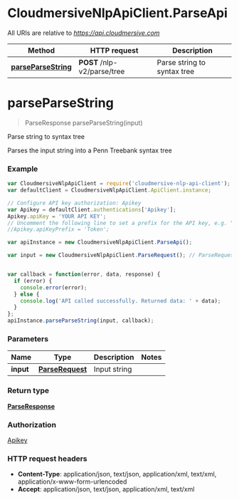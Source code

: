 # CloudmersiveNlpApiClient.ParseApi

All URIs are relative to *https://api.cloudmersive.com*

Method | HTTP request | Description
------------- | ------------- | -------------
[**parseParseString**](ParseApi.md#parseParseString) | **POST** /nlp-v2/parse/tree | Parse string to syntax tree


<a name="parseParseString"></a>
# **parseParseString**
> ParseResponse parseParseString(input)

Parse string to syntax tree

Parses the input string into a Penn Treebank syntax tree

### Example
```javascript
var CloudmersiveNlpApiClient = require('cloudmersive-nlp-api-client');
var defaultClient = CloudmersiveNlpApiClient.ApiClient.instance;

// Configure API key authorization: Apikey
var Apikey = defaultClient.authentications['Apikey'];
Apikey.apiKey = 'YOUR API KEY';
// Uncomment the following line to set a prefix for the API key, e.g. "Token" (defaults to null)
//Apikey.apiKeyPrefix = 'Token';

var apiInstance = new CloudmersiveNlpApiClient.ParseApi();

var input = new CloudmersiveNlpApiClient.ParseRequest(); // ParseRequest | Input string


var callback = function(error, data, response) {
  if (error) {
    console.error(error);
  } else {
    console.log('API called successfully. Returned data: ' + data);
  }
};
apiInstance.parseParseString(input, callback);
```

### Parameters

Name | Type | Description  | Notes
------------- | ------------- | ------------- | -------------
 **input** | [**ParseRequest**](ParseRequest.md)| Input string | 

### Return type

[**ParseResponse**](ParseResponse.md)

### Authorization

[Apikey](../README.md#Apikey)

### HTTP request headers

 - **Content-Type**: application/json, text/json, application/xml, text/xml, application/x-www-form-urlencoded
 - **Accept**: application/json, text/json, application/xml, text/xml


